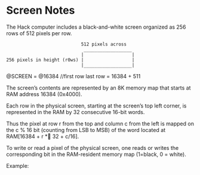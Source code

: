 # Screen Notes

The Hack computer includes a black-and-white screen organized as 256 rows of 512 pixels per row.

```
                            512 pixels across
                             __________________
                            |                  |
256 pixels in height (r0ws) |                  |
                            |__________________|
```

@SCREEN = @16384 //first row
last row = 16384 + 511 

The screen’s contents are represented by an 8K memory map that starts at RAM address 16384 (0x4000).

Each row in the physical screen, starting at the screen’s top left corner, is represented in the RAM by 32 consecutive 16-bit words.

Thus the pixel at row r from the top and column c from the left is mapped on the c % 16 bit (counting from LSB to MSB) of the word located at RAM[16384 + r *􏰀 32 + c/16]. 

To write or read a pixel of the physical screen, one reads or writes the corresponding bit in the RAM-resident memory map
(1=black, 0 = white). 

Example: